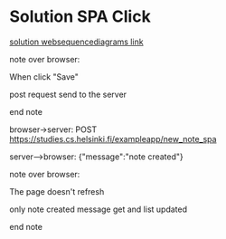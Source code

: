 
# Solution SPA Click
[solution websequencediagrams link](https://www.websequencediagrams.com/cgi-bin/cdraw?lz=bm90ZSBvdmVyIGJyb3dzZXI6CldoZW4gY2xpY2sgIlNhdmUiCnBvc3QgcmVxdWVzdCBzZW5kIHRvIHRoZSBzZXJ2ZXIKZW5kIG5vdGUKCgA-By0-ABQGOiBQT1NUIGh0dHBzOi8vc3R1ZGllcy5jcy5oZWxzaW5raS5maS9leGFtcGxlYXBwL25ld19ub3RlX3NwYQoAWAYtLT4AgRMIIHsibWVzc2FnZSI6IgCBNQVjcmVhdGVkIn0KCgCBNxNUaGUgcGFnZSBkb2Vzbid0IHJlZnJlc2hlZCAKb25seQCBMAUAPAggAFQHIGdldCBhbmQgbGlzdCB1cGRhdGVkAIFYCwoKCgoAAQUKCg&s=default)

note over browser:

When click "Save"

post request send to the server

end note



browser->server: POST https://studies.cs.helsinki.fi/exampleapp/new_note_spa

server-->browser: {"message":"note created"}



note over browser:

The page doesn't refresh

only note created message get and list updated

end note
